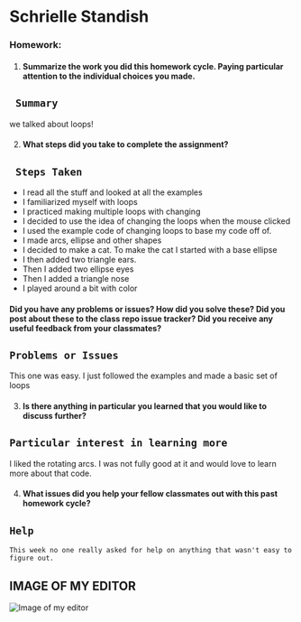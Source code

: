 # Schrielle Standish



### Homework:

1. #### Summarize the work you did this homework cycle. Paying particular attention to the individual choices you made.

## ` Summary`

we talked about loops!


2. #### What steps did you take to complete the assignment?

## ` Steps Taken`

- I read all the stuff and looked at all the examples
- I familiarized myself with loops
- I practiced making multiple loops with changing
- I decided to use the idea of changing the loops when the mouse clicked
- I used the example code of changing loops to base my code off of.
- I made arcs, ellipse and other shapes
- I decided to make a cat. To make the cat I started with a base ellipse
- I then added two triangle ears.
- Then I added two ellipse eyes
- Then I added a triangle nose
- I played around a bit with color

#### Did you have any problems or issues? How did you solve these? Did you post about these to the class repo issue tracker? Did you receive any useful feedback from your classmates?

## `Problems or Issues`

This one was easy. I just followed the examples and made a basic set of loops

3. #### Is there anything in particular you learned that you would like to discuss further?

## `Particular interest in learning more`

I liked the rotating arcs. I was not fully good at it and would love to learn more about that code.

4. #### What issues did you help your fellow classmates out with this past homework cycle?


## `Help`
```
This week no one really asked for help on anything that wasn't easy to figure out.
```

##  IMAGE OF MY EDITOR
![Image of my editor](cats.jpg)
